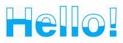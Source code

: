 <style>
@import url("https://fonts.googleapis.com/css?family=Poppins:100,200,300,400,500,600,700,800,900");

* {
  margin: 0;
  padding: 0;
  box-sizing: border-box;
  font-family: "Poppins", sans-serif;
}

body {
  display: flex;
  /* background: #000; */
  min-height: 100vh;
  align-items: center;
  justify-content: center;
}

.content {
  position: relative;
}

.content h2 {
  color: #fff;
  font-size: 8em;
  position: absolute;
  transform: translate(-50%, -50%);
}

.content h2:nth-child(1) {
  color: transparent;
  -webkit-text-stroke: 2px #03a9f4;
}

.content h2:nth-child(2) {
  color: #03a9f4;
  animation: animate 4s ease-in-out infinite;
}

@keyframes animate {
  0%,
  100% {
    clip-path: polygon(
      0% 45%,
      16% 44%,
      33% 50%,
      54% 60%,
      70% 61%,
      84% 59%,
      100% 52%,
      100% 100%,
      0% 100%
    );
  }

  50% {
    clip-path: polygon(
      0% 60%,
      15% 65%,
      34% 66%,
      51% 62%,
      67% 50%,
      84% 45%,
      100% 46%,
      100% 100%,
      0% 100%
    );
  }
}
</style>


<section>
	<div class="content">
		<h2>Hello!</h2>
		<h2>Hello!</h2>
	</div>
</section>
